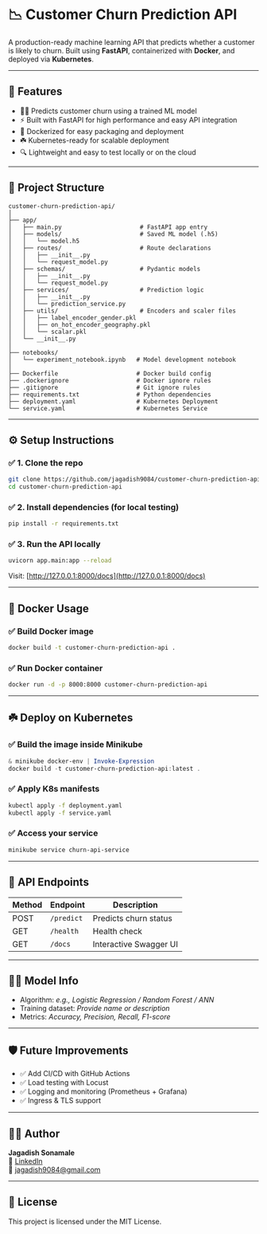 # 📉 Customer Churn Prediction API

A production-ready machine learning API that predicts whether a customer is likely to churn. Built using **FastAPI**, containerized with **Docker**, and deployed via **Kubernetes**.

---

## 🚀 Features

- 🧑‍🎓 Predicts customer churn using a trained ML model
- ⚡ Built with FastAPI for high performance and easy API integration
- 🐳 Dockerized for easy packaging and deployment
- ☘️ Kubernetes-ready for scalable deployment
- 🔍 Lightweight and easy to test locally or on the cloud

---

## 📁 Project Structure

```
customer-churn-prediction-api/
│
├── app/
│   ├── main.py                      # FastAPI app entry
│   ├── models/                      # Saved ML model (.h5)
│   │   └── model.h5
│   ├── routes/                      # Route declarations
│   │   ├── __init__.py
│   │   └── request_model.py
│   ├── schemas/                     # Pydantic models
│   │   ├── __init__.py
│   │   └── request_model.py
│   ├── services/                    # Prediction logic
│   │   ├── __init__.py
│   │   └── prediction_service.py
│   ├── utils/                       # Encoders and scaler files
│   │   ├── label_encoder_gender.pkl
│   │   ├── on_hot_encoder_geography.pkl
│   │   └── scalar.pkl
│   └── __init__.py
│
├── notebooks/
│   └── experiment_notebook.ipynb   # Model development notebook
│
├── Dockerfile                      # Docker build config
├── .dockerignore                   # Docker ignore rules
├── .gitignore                      # Git ignore rules
├── requirements.txt                # Python dependencies
├── deployment.yaml                 # Kubernetes Deployment
└── service.yaml                    # Kubernetes Service
```

---

## ⚙️ Setup Instructions

### ✅ 1. Clone the repo
```bash
git clone https://github.com/jagadish9084/customer-churn-prediction-api.git
cd customer-churn-prediction-api
```

### ✅ 2. Install dependencies (for local testing)
```bash
pip install -r requirements.txt
```

### ✅ 3. Run the API locally
```bash
uvicorn app.main:app --reload
```
Visit: [http://127.0.0.1:8000/docs](http://127.0.0.1:8000/docs)

---

## 🐳 Docker Usage

### ✅ Build Docker image
```bash
docker build -t customer-churn-prediction-api .
```

### ✅ Run Docker container
```bash
docker run -d -p 8000:8000 customer-churn-prediction-api
```

---

## ☘️ Deploy on Kubernetes

### ✅ Build the image inside Minikube
```powershell
& minikube docker-env | Invoke-Expression
docker build -t customer-churn-prediction-api:latest .
```

### ✅ Apply K8s manifests
```bash
kubectl apply -f deployment.yaml
kubectl apply -f service.yaml
```

### ✅ Access your service
```bash
minikube service churn-api-service
```

---

## 📆 API Endpoints

| Method | Endpoint         | Description              |
|--------|------------------|--------------------------|
| POST   | `/predict`       | Predicts churn status    |
| GET    | `/health`        | Health check             |
| GET    | `/docs`          | Interactive Swagger UI   |

---

## 🧑‍🎓 Model Info

- Algorithm: *e.g., Logistic Regression / Random Forest / ANN*
- Training dataset: *Provide name or description*
- Metrics: *Accuracy, Precision, Recall, F1-score*

---

## 🛡️ Future Improvements

- ✅ Add CI/CD with GitHub Actions
- ✅ Load testing with Locust
- ✅ Logging and monitoring (Prometheus + Grafana)
- ✅ Ingress & TLS support

---

## 👨‍💼 Author

**Jagadish Sonamale**  
🔗 [LinkedIn](https://www.linkedin.com/in/jagadishsonamale)  
📧 jagadish9084@gmail.com

---

## 📂 License

This project is licensed under the MIT License.

